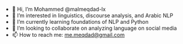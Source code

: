 - 👋 Hi, I’m Mohammed @malmeqdad-lx
- 👀 I’m interested in linguistics, discourse analysis, and Arabic NLP
- 🌱 I’m currently learning foundations of NLP and Python
- 💞️ I’m looking to collaborate on analyzing language on social media
- 📫 How to reach me: me.meqdad@gmail.com

<!---
malmeqdad-lx/malmeqdad-lx is a ✨ special ✨ repository because its `README.md` (this file) appears on your GitHub profile.
You can click the Preview link to take a look at your changes.
--->
